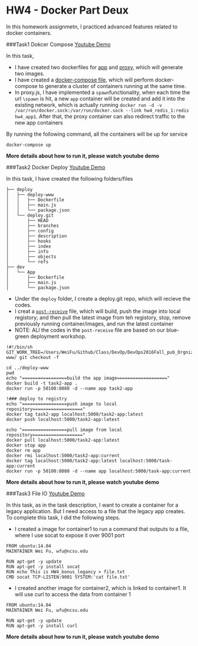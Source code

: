# HW4 - Docker Part Deux
In this homework assignmetn, I practiced advanced features related to docker containers.

###Task1 Dokcer Compose [Youtube Demo](https://youtu.be/qUw5p2gXFto)
 
In this task, 

* I have created two dockerfiles for [app](https://github.com/DevOps2016Fall/HW4/blob/master/app/Dockerfile) and [proxy](https://github.com/DevOps2016Fall/HW4/blob/master/proxy/Dockerfile), which will generate two images.
* I have created a [docker-compose file](https://github.com/DevOps2016Fall/HW4/blob/master/docker-compose.yml), which will perform docker-compose to generate a cluster of containers running at the same time.
* In proxy.js, I have implemented a ```spawn```functionality, when each time the url ```\spawn``` is hit, a new ```app``` container will be created and add it into the existing network, which is actually running ```docker run -d -v /var/run/docker.sock:/var/run/docker.sock --link hw4_redis_1:redis hw4_app1```. After that, the proxy container can also redirect traffic to the new app containers

By running the following command, all the containers will be up for service 

```
docker-compose up
```
__More details about how to run it, please watch youtube demo__


###Task2 Docker Deploy [Youtube Demo](https://youtu.be/L2hofX9AZ_I)

In this task, I have created the following folders/files

```
├── deploy
│   ├── deploy-www
│   │   ├── Dockerfile
│   │   ├── main.js
│   │   └── package.json
│   └── deploy.git
│       ├── HEAD
│       ├── branches
│       ├── config
│       ├── description
│       ├── hooks
│       ├── index
│       ├── info
│       ├── objects
│       └── refs
├── dev
│   └── App
│       ├── Dockerfile
│       ├── main.js
│       └── package.json
```

* Under the ```deploy``` folder, I create a deploy.git repo, which will recieve the codes.
* I creat a [```post-receive```](https://github.com/DevOps2016Fall/HW4/blob/master/deploy/post-receive.sh) file, which will build, push the image into local registory; and then pull the latest image from teh registory, stop, remove previously running container/images, and run the latest container
* NOTE: ALl the codes in the ```post-receive``` file are based on our blue-green deployment workshop.

```
!#!/bin/sh
GIT_WORK_TREE=/Users/WeiFu/Github/Class/DevOp/DevOps2016Fall_pub_Orgnization/HW4/deploy/deploy-www/ git checkout -f

cd ../deploy-www
pwd
echo "=================build the app image==================="
docker build -t task2-app .
docker run -p 50100:8080 -d --name app task2-app

!### deploy to registry
echo "=================push image to local repository==================="
docker tag task2-app localhost:5000/task2-app:latest
docker push localhost:5000/task2-app:latest

echo "=================pull image from local repository==================="
docker pull localhost:5000/task2-app:latest
docker stop app
docker rm app
docker rmi localhost:5000/task2-app:current
docker tag localhost:5000/task2-app:latest localhost:5000/task-app:current
docker run -p 50100:8080 -d --name app localhost:5000/task-app:current

```
__More details about how to run it, please watch youtube demo__  

###Task3 File IO [Youtube Demo](https://youtu.be/wx9n-nzHlqk)

In this task, as in the task description, I want to create a container for a legacy application.  But I need access to a file that the legacy app creates.
To complete this task, I did the following steps.
 


* I created a image for container1 to run a command that outputs to a file, where I use socat to expose it over 9001 port


```
FROM ubuntu:14.04
MAINTAINER Wei Fu, wfu@ncsu.edu

RUN apt-get -y update
RUN apt-get -y install socat
RUN echo This is HW4_bonus_legancy > file.txt
CMD socat TCP-LISTEN:9001 SYSTEM:'cat file.txt'

```
* I created another image for container2, which is linked to container1. It will use curl to access the data from container 1

```
FROM ubuntu:14.04
MAINTAINER Wei Fu, wfu@ncsu.edu

RUN apt-get -y update
RUN apt-get -y install curl

```
__More details about how to run it, please watch youtube demo__




